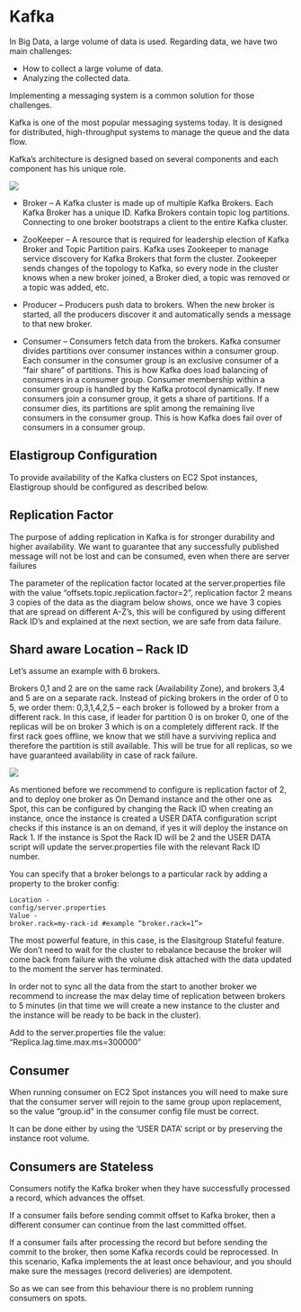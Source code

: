 # Kafka

In Big Data, a large volume of data is used. Regarding data, we have two main challenges:
* How to collect a large volume of data.
* Analyzing the collected data.

Implementing a messaging system is a common solution for those challenges.

Kafka is one of the most popular messaging systems today. It is designed for distributed, high-throughput systems to manage the queue and the data flow.

Kafka’s architecture is designed based on several components and each component has his unique role.

<img src="/elastigroup/_media/kafka-01.png" />

* Broker – A Kafka cluster is made up of multiple Kafka Brokers. Each Kafka Broker has a unique ID. Kafka Brokers contain topic log partitions. Connecting to one broker bootstraps a client to the entire Kafka cluster.

* ZooKeeper – A resource that is required for leadership election of Kafka Broker and Topic Partition pairs. Kafka uses Zookeeper to manage service discovery for Kafka Brokers that form the cluster. Zookeeper sends changes of the topology to Kafka, so every node in the cluster knows when a new broker joined, a Broker died, a topic was removed or a topic was added, etc.

* Producer – Producers push data to brokers. When the new broker is started, all the producers discover it and automatically sends a message to that new broker.

* Consumer –  Consumers fetch data from the brokers. Kafka consumer divides partitions over consumer instances within a consumer group. Each consumer in the consumer group is an exclusive consumer of a “fair share” of partitions. This is how Kafka does load balancing of consumers in a consumer group. Consumer membership within a consumer group is handled by the Kafka protocol dynamically. If new consumers join a consumer group, it gets a share of partitions. If a consumer dies, its partitions are split among the remaining live consumers in the consumer group. This is how Kafka does fail over of consumers in a consumer group.

## Elastigroup Configuration

To provide availability of the Kafka clusters on EC2 Spot instances, Elastigroup should be configured as described below.

## Replication Factor

The purpose of adding replication in Kafka is for stronger durability and higher availability. We want to guarantee that any successfully published message will not be lost and can be consumed, even when there are server failures

The parameter of the replication factor located at the server.properties file with the value “offsets.topic.replication.factor=2”, replication factor 2 means 3 copies of the data as the diagram below shows, once we have 3 copies that are spread on different A-Z’s, this will be configured by using different Rack ID’s and explained at the next section,  we are safe from data failure.

## Shard aware Location – Rack ID

Let’s assume an example with 6 brokers.

Brokers 0,1 and 2 are on the same rack (Availability Zone), and brokers 3,4 and 5 are on a separate rack. Instead of picking brokers in the order of 0 to 5, we order them: 0,3,1,4,2,5 – each broker is followed by a broker from a different rack. In this case, if leader for partition 0 is on broker 0, one of the replicas will be on broker 3 which is on a completely different rack. If the first rack goes offline, we know that we still have a surviving replica and therefore the partition is still available. This will be true for all replicas, so we have guaranteed availability in case of rack failure.

<img src="/elastigroup/_media/kafka-02.png" />

As mentioned before we recommend to configure is replication factor of 2, and to deploy one broker as On Demand instance and the other one as Spot, this can be configured by changing the Rack ID when creating an instance, once the instance is created a USER DATA configuration script checks if this instance is an on demand, if yes it will deploy the instance on Rack 1. If the instance is Spot the Rack ID will be 2 and the USER DATA script will update the server.properties file with the relevant Rack ID number.

You can specify that a broker belongs to a particular rack by adding a property to the broker config:

```
Location -
config/server.properties
Value -
broker.rack=my-rack-id #example “broker.rack=1”>
```

The most powerful feature, in this case, is the Elasitgroup Stateful feature. We don’t need to wait for the cluster to rebalance because the broker will come back from failure with the volume disk attached with the data updated to the moment the server has terminated.

In order not to sync all the data from the start to another broker we recommend to increase the max delay time of replication between brokers to 5 minutes (in that time we will create a new instance to the cluster and the instance will be ready to be back in the cluster).

Add to the server.properties file the value: “Replica.lag.time.max.ms=300000”

## Consumer

When running consumer on EC2 Spot instances you will need to make sure that the consumer server will rejoin to the same group upon replacement, so the value “group.id” in the consumer config file must be correct.

It can be done either by using the ‘USER DATA’ script or by preserving the instance root volume.

## Consumers are Stateless

Consumers notify the Kafka broker when they have successfully processed a record, which advances the offset.

If a consumer fails before sending commit offset to Kafka broker, then a different consumer can continue from the last committed offset.

If a consumer fails after processing the record but before sending the commit to the broker, then some Kafka records could be reprocessed. In this scenario, Kafka implements the at least once behaviour, and you should make sure the messages (record deliveries) are idempotent.

So as we can see from this behaviour there is no problem running consumers on spots.
